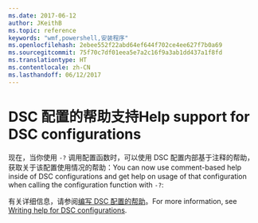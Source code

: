 ```yaml
---
ms.date: 2017-06-12
author: JKeithB
ms.topic: reference
keywords: "wmf,powershell,安装程序"
ms.openlocfilehash: 2ebee552f22abd64ef644f702ce4ee627f7b0a69
ms.sourcegitcommit: 75f70c7df01eea5e7a2c16f9a3ab1dd437a1f8fd
ms.translationtype: HT
ms.contentlocale: zh-CN
ms.lasthandoff: 06/12/2017
---
```

# <a name="help-support-for-dsc-configurations"></a><span data-ttu-id="ad34d-102">DSC 配置的帮助支持</span><span class="sxs-lookup"><span data-stu-id="ad34d-102">Help support for DSC configurations</span></span>

<span data-ttu-id="ad34d-103">现在，当你使用 `-?` 调用配置函数时，可以使用 DSC 配置内部基于注释的帮助，获取关于该配置使用情况的帮助：</span><span class="sxs-lookup"><span data-stu-id="ad34d-103">You can now use comment-based help inside of DSC configurations and get help on usage of that configuration when calling the configuration function with `-?`:</span></span>  

<span data-ttu-id="ad34d-104">有关详细信息，请参阅[编写 DSC 配置的帮助](https://msdn.microsoft.com/powershell/dsc/confighelp)。</span><span class="sxs-lookup"><span data-stu-id="ad34d-104">For more information, see [Writing help for DSC configurations](https://msdn.microsoft.com/powershell/dsc/confighelp).</span></span>

